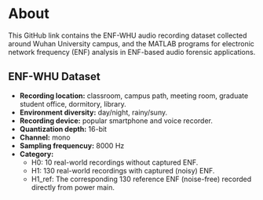 # About

This GitHub link contains the ENF-WHU audio recording dataset collected around Wuhan University campus, and the MATLAB programs for electronic network frequency (ENF) analysis in ENF-based audio forensic applications.

## ENF-WHU Dataset
- **Recording location:** classroom, campus path, meeting room, graduate student office, dormitory, library.
- **Environment diversity:** day/night, rainy/suny.
- **Recording device:** popular smartphone and voice recorder.
- **Quantization depth:** 16-bit
- **Channel:** mono
- **Sampling frequencuy:** 8000 Hz
- **Category:**
  - H0: 10 real-world recordings without captured ENF. 
  - H1: 130 real-world recordings with captured (noisy) ENF.
  - H1_ref: The corresponding 130 reference ENF (noise-free) recorded directly from power main.


